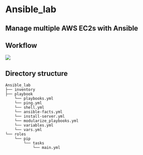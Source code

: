 # Ansible_lab
## Manage multiple AWS EC2s with Ansible
## Workflow
![](https://i.imgur.com/3eXpppe.png)
## Directory structure
```
Ansible_lab
├── inventory
├── playbook
    └── playbooks.yml
    └── ping.yml
    └── shell.yml
    └── ansible-facts.yml
    └── install-server.yml
    └── modularize_playbooks.yml
    └── variables.yml
    └── vars.yml
└── roles
    └── pip
        └── tasks
            └── main.yml
```
